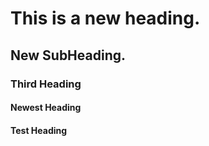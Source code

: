 # This is a new heading.


## New SubHeading.


### Third Heading

#### Newest Heading

#### Test Heading